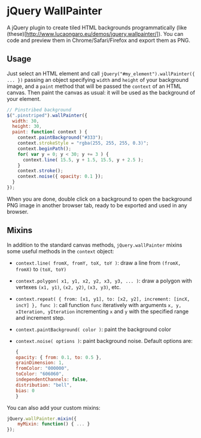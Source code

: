 jQuery WallPainter
==================

A jQuery plugin to create tiled HTML backgrounds programmatically (like (these)[http://www.lucaongaro.eu/demos/jquery.wallpainter/]). You can code and preview them in Chrome/Safari/Firefox and export them as PNG.

Usage
-----

Just select an HTML element and call `jQuery("#my_element").wallPainter({ ... })` passing an object specifying `width` and `height` of your background image, and a `paint` method that will be passed the `context` of an HTML canvas. Then paint the canvas as usual: it will be used as the background of your element.

```javascript
// Pinstribed background
$(".pinstriped").wallPainter({
  width: 30,
  height: 30,
  paint: function( context ) {
  	context.paintBackground("#333");
    context.strokeStyle = "rgba(255, 255, 255, 0.3)";
    context.beginPath();
    for( var y = 0; y < 30; y += 3 ) {
      context.line( 15.5, y + 1.5, 15.5, y + 2.5 );
    }
    context.stroke();
    context.noise({ opacity: 0.1 });
  }
});
```

When you are done, double click on a background to open the background PNG image in another browser tab, ready to be exported and used in any browser.


Mixins
------

In addition to the standard canvas methods, `jQuery.wallPainter` mixins some useful methods in the `context` object:

- `context.line( fromX, fromY, toX, toY )`: draw a line from `(fromX, fromX)` to `(toX, toY)`

- `context.polygon( x1, y1, x2, y2, x3, y3, ... )`: draw a polygon with vertexes `(x1, y1)`, `(x2, y2)`, `(x3, y3)`, etc.

- `context.repeat( { from: [x1, y1], to: [x2, y2], increment: [incX, incY] }, func )`: call function `func` iteratively with arguments `x, y, xIteration, yIteration` incrementing `x` and `y` with the specified range and increment step.

- `context.paintBackground( color )`: paint the background color

- `context.noise( options )`: paint background noise. Default options are:
	```javascript
	{
    opacity: { from: 0.1, to: 0.5 },
    grainDimension: 1,
    fromColor: "000000",
    toColor: "606060",
    independentChannels: false,
    distribution: "bell",
    bias: 0
  }
  ```

You can also add your custom mixins:

```javascript
jQuery.wallPainter.mixin({
	myMixin: function() { ... }
});
```
